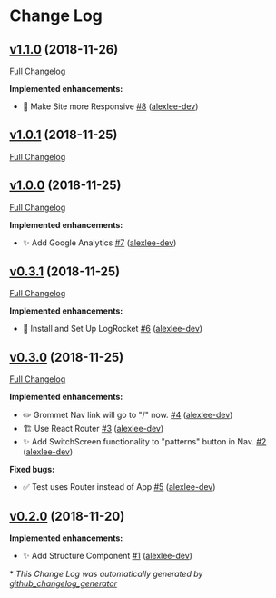 # Change Log

## [v1.1.0](https://github.com/alexlee-dev/grommet-patterns/tree/v1.1.0) (2018-11-26)
[Full Changelog](https://github.com/alexlee-dev/grommet-patterns/compare/v1.0.1...v1.1.0)

**Implemented enhancements:**

- 📱 Make Site more Responsive [\#8](https://github.com/alexlee-dev/grommet-patterns/pull/8) ([alexlee-dev](https://github.com/alexlee-dev))

## [v1.0.1](https://github.com/alexlee-dev/grommet-patterns/tree/v1.0.1) (2018-11-25)
[Full Changelog](https://github.com/alexlee-dev/grommet-patterns/compare/v1.0.0...v1.0.1)

## [v1.0.0](https://github.com/alexlee-dev/grommet-patterns/tree/v1.0.0) (2018-11-25)
[Full Changelog](https://github.com/alexlee-dev/grommet-patterns/compare/v0.3.1...v1.0.0)

**Implemented enhancements:**

- ✨ Add Google Analytics [\#7](https://github.com/alexlee-dev/grommet-patterns/pull/7) ([alexlee-dev](https://github.com/alexlee-dev))

## [v0.3.1](https://github.com/alexlee-dev/grommet-patterns/tree/v0.3.1) (2018-11-25)
[Full Changelog](https://github.com/alexlee-dev/grommet-patterns/compare/v0.3.0...v0.3.1)

**Implemented enhancements:**

- 🚀 Install and Set Up LogRocket [\#6](https://github.com/alexlee-dev/grommet-patterns/pull/6) ([alexlee-dev](https://github.com/alexlee-dev))

## [v0.3.0](https://github.com/alexlee-dev/grommet-patterns/tree/v0.3.0) (2018-11-25)
[Full Changelog](https://github.com/alexlee-dev/grommet-patterns/compare/v0.2.0...v0.3.0)

**Implemented enhancements:**

- ✏️ Grommet Nav link will go to "/" now. [\#4](https://github.com/alexlee-dev/grommet-patterns/pull/4) ([alexlee-dev](https://github.com/alexlee-dev))
- 🏗️ Use React Router [\#3](https://github.com/alexlee-dev/grommet-patterns/pull/3) ([alexlee-dev](https://github.com/alexlee-dev))
- ✨ Add SwitchScreen functionality to "patterns" button in Nav. [\#2](https://github.com/alexlee-dev/grommet-patterns/pull/2) ([alexlee-dev](https://github.com/alexlee-dev))

**Fixed bugs:**

- ✅ Test uses Router instead of App [\#5](https://github.com/alexlee-dev/grommet-patterns/pull/5) ([alexlee-dev](https://github.com/alexlee-dev))

## [v0.2.0](https://github.com/alexlee-dev/grommet-patterns/tree/v0.2.0) (2018-11-20)
**Implemented enhancements:**

- ✨ Add Structure Component [\#1](https://github.com/alexlee-dev/grommet-patterns/pull/1) ([alexlee-dev](https://github.com/alexlee-dev))



\* *This Change Log was automatically generated by [github_changelog_generator](https://github.com/skywinder/Github-Changelog-Generator)*
